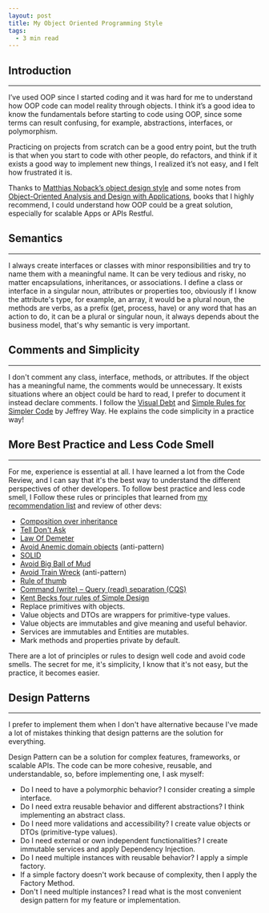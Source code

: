 ```yaml
---
layout: post
title: My Object Oriented Programming Style
tags:
  - 3 min read
---
```


## Introduction
---

I’ve used OOP since I started coding and it was hard for me to understand how OOP code can model reality through objects. I think it’s a good idea to know the fundamentals before starting to code using OOP, since some terms can result confusing, for example, abstractions, interfaces, or polymorphism.

Practicing on projects from scratch can be a good entry point, but the truth is that when you start to code with other people, do refactors, and think if it exists a good way to implement new things, I realized it’s not easy, and I felt how frustrated it is.

Thanks to [Matthias Noback’s object design style](https://livebook.manning.com/book/object-design-style-guide/about-this-book/) and some notes from [Object-Oriented Analysis and Design with Applications](https://www.amazon.com/Object-Oriented-Analysis-Design-Applications-3rd/dp/020189551X), books that I highly recommend, I could understand how OOP could be a great solution, especially for scalable Apps or APIs Restful.

## Semantics
---
I always create interfaces or classes with minor responsibilities and try to name them with a meaningful name. It can be very tedious and risky, no matter encapsulations, inheritances, or associations.
I define a class or interface in a singular noun, attributes or properties too, obviously if I know the attribute's type, for example, an array, it would be a plural noun, the methods are verbs, as a prefix (get, process, have) or any word that has an action to do, it can be a plural or singular noun, it always depends about the business model, that's why semantic is very important.

## Comments and Simplicity
---
I don't comment any class, interface, methods, or attributes. If the object has a meaningful name, the comments would be unnecessary. It exists situations where an object could be hard to read, I prefer to document it instead declare comments. I follow the [Visual Debt](https://laracasts.com/series/php-bits/episodes/1) and [Simple Rules for Simpler Code](https://laracasts.com/series/simple-rules-for-simpler-code) by Jeffrey Way. He explains the code simplicity in a practice way!

## More Best Practice and Less Code Smell 
---
For me, experience is essential at all. I have learned a lot from the Code Review, and  I can say that it's the best way to understand the different perspectives of other developers.
To follow best practice and less code smell, I Follow these rules or principles that learned from [my recommendation list](https://jfernancordova.github.io/introducing-myself.html#software-development) and review of other devs:
* [Composition over inheritance](https://en.wikipedia.org/wiki/Composition_over_inheritance)
* [Tell Don't Ask](https://martinfowler.com/bliki/TellDontAsk.html)
* [Law Of Demeter](https://en.wikipedia.org/wiki/Law_of_Demeter)
* [Avoid Anemic domain objects](https://www.martinfowler.com/bliki/AnemicDomainModel.html) (anti-pattern)
* [SOLID](https://dev.to/trekhleb/s-o-l-i-d-principles-around-you-1o17)
* [Avoid Big Ball of Mud](https://thedomaindrivendesign.io/big-ball-of-mud/)
* [Avoid Train Wreck](https://wiki.c2.com/?TrainWreck) (anti-pattern)
* [Rule of thumb ](https://en.wikipedia.org/wiki/Rule_of_thumb)
* [Command (write) – Query (read) separation (CQS)](https://martinfowler.com/bliki/CommandQuerySeparation.html)
* [Kent Becks four rules of Simple Design](https://martinfowler.com/bliki/BeckDesignRules.html)
* Replace primitives with objects.
* Value objects and DTOs are wrappers for primitive-type values.
* Value objects are immutables and give meaning and useful behavior.
* Services are immutables and Entities are mutables.
* Mark methods and properties private by default.

There are a lot of principles or rules to design well code and avoid code smells. The secret for me, it's simplicity, I know that it's not easy, but the practice, it becomes easier.

## Design Patterns
---
I prefer to implement them when I don't have alternative because I've made a lot of mistakes thinking that design patterns are the solution for everything.

Design Pattern can be a solution for complex features, frameworks, or scalable APIs. The code can be more cohesive, reusable, and understandable, so, before implementing one, I ask myself:

* Do I need to have a polymorphic behavior? I consider creating a simple interface.
* Do I need extra reusable behavior and different abstractions? I think implementing an abstract class. 
* Do I need more validations and accessibility? I create value objects or DTOs (primitive-type values).
* Do I need external or own independent functionalities? I create immutable services and apply Dependency Injection.
* Do I need multiple instances with reusable behavior? I apply a simple factory.
* If a simple factory doesn't work because of complexity, then I apply the Factory Method.
* Don't I need multiple instances? I read what is the most convenient design pattern for my feature or implementation.